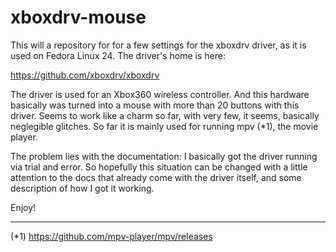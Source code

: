 # xboxdrv-mouse

This will a repository for for a few settings for the xboxdrv driver, as it is used on Fedora Linux 24. The driver's home is here:

https://github.com/xboxdrv/xboxdrv

The driver is used for an Xbox360 wireless controller. And this hardware basically was turned into a mouse with more than 20 buttons with this driver. Seems to work like a charm so far, with very few, it seems, basically neglegible glitches. So far it is mainly used for running mpv (*1), the movie player.

The problem lies with the documentation: I basically got the driver running via trial and error. So hopefully this situation can be changed with a little attention to the docs that already come with the driver itself, and some description of how I got it working.

Enjoy!


--------------
(*1) https://github.com/mpv-player/mpv/releases
